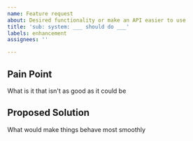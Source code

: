 ```yaml
---
name: Feature request
about: Desired functionality or make an API easier to use
title: 'sub: system: ___ should do ___'
labels: enhancement
assignees: ''

---
```


## Pain Point

What is it that isn't as good as it could be

## Proposed Solution

What would make things behave most smoothly
